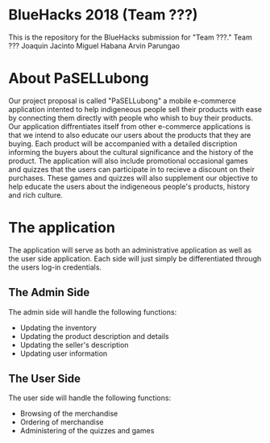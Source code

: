 # BlueHacks 2018 (Team ???)

This is the repository for the BlueHacks submission for "Team ???." 
Team ???
Joaquin Jacinto
Miguel Habana
Arvin Parungao

# About PaSELLubong

Our project proposal is called "PaSELLubong" a mobile e-commerce application intented to help indigeneous people sell their products with ease by connecting them directly with people who whish to buy their products. Our application diffrentiates itself from other e-commerce applications is that we intend to also educate our users about the products that they are buying. Each product will be accompanied with a detailed discription informing the buyers about the cultural significance and the history of the product. The application will also include promotional occasional games and quizzes that the users can participate in to recieve a discount on their purchases. These games and quizzes will also supplement our objective to help educate the users about the indigeneous people's products, history and rich culture.

# The application

The application will serve as both an administrative application as well as the user side application. Each side will just simply be differentiated through the users log-in credentials.

## The Admin Side

The admin side will handle the following functions:

- Updating the inventory
- Updating the product description and details
- Updating the seller's description
- Updating user information

## The User Side

The user side will handle the following functions:

- Browsing of the merchandise
- Ordering of merchandise
- Administering of the quizzes and games
